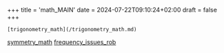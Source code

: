 +++
title = 'math_MAIN'
date = 2024-07-22T09:10:24+02:00
draft = false
+++

    [trigonometry_math](/trigonometry_math.md)
[symmetry_math](/symmetry_math.md)
[frequency_issues_rob](/frequency_issues_rob.md)
